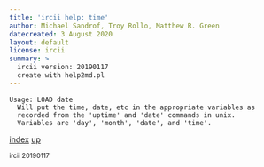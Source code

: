 ```yaml
---
title: 'ircii help: time'
author: Michael Sandrof, Troy Rollo, Matthew R. Green
datecreated: 3 August 2020
layout: default
license: ircii
summary: >
  ircii version: 20190117
  create with help2md.pl
---
```

```
Usage: LOAD date
  Will put the time, date, etc in the appropriate variables as 
  recorded from the 'uptime' and 'date' commands in unix.
  Variables are 'day', 'month', 'date', and 'time'.
```

[index](index.html)
[up](..)

<small> ircii 20190117 </small>
